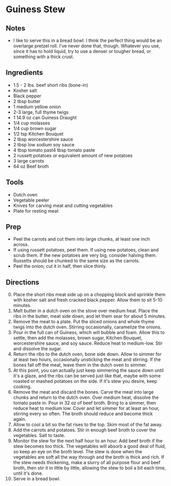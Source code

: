 # Guiness Stew

## Notes
* I like to serve this in a bread bowl. I think the perfect thing would be an
  overlarge pretzel roll. I've never done that, though. Whatever you use, since
  it has to hold liquid, try to use a denser or tougher bread, or something with
  a thick crust.

## Ingredients
* 1.5 - 2 lbs. beef short ribs (bone-in)
* Kosher salt
* Black pepper
* 2 tbsp butter
* 1 medium yellow onion
* 2-3 large, full thyme twigs
* 1 14.9 oz can Guiness Draught
* 1/4 cup molasses
* 1/4 cup brown sugar
* 1/2 tsp Kitchen Bouquet
* 2 tbsp worcestershire sauce
* 2 tbsp low sodium soy sauce
* 4 tbsp tomato past4 tbsp tomato paste
* 2 russett potatoes or equivalent amount of new potatoes
* 3 large carrots
* 64 oz Beef broth

## Tools
* Dutch oven
* Vegetable peeler
* Knives for carving meat and cutting vegetables
* Plate for resting meat

## Prep
* Peel the carrots and cut them into large chunks, at least one inch across.
* If using russett potatoes, peel them. If using new potatoes, clean and scrub
  them. If the new potatoes are very big, consider halving them. Russetts should
  be chunked to the same size as the carrots.
* Peel the onion; cut it in half, then slice thinly.

## Directions
0. Place the short ribs meat side up on a chopping block and sprinkle them with
   kosher salt and fresh cracked black pepper. Allow them to sit 5-10 minutes.
0. Melt butter in a dutch oven on the stove over medium heat. Place the ribs in
   the butter, meat side down, and let them sear for about 5 minutes.
0. Remove the meat to a plate. Put the sliced onions and whole thyme twigs into
   the dutch oven. Stirring occasionally, caramelize the onions.
0. Pour in the full can of Guiness, which will bubble and foam. Allow this to
   settle, then add the molasses, brown sugar, Kitchen Bouquet, worcestershire
   sauce, and soy sauce. Reduce heat to medium-low. Stir and dissolve the sugar.
0. Return the ribs to the dutch oven, bone side down. Allow to simmer for at
   least two hours, occasionally unsticking the meat and stirring. If the bones
   fall off the meat, leave them in the dutch oven to simmer.
0. At this point, you can actually just keep simmering the sauce down until it's
   a glaze, and the ribs can be served just like that, maybe with some roasted
   or mashed potatoes on the side. If it's stew you desire, keep cooking.
0. Remove the meat and discard the bones. Carve the meat into large chunks and
   return to the dutch oven. Over medium heat, dissolve the tomato paste in.
   Pour in 32 oz of beef broth. Bring to a simmer, then reduce heat to medium
   low. Cover and let simmer for at least an hour, stirring every so often.
   The broth should reduce and become thick again.
0. Allow to cool a bit so the fat rises to the top. Skim most of the fat away.
0. Add the carrots and potatoes. Stir in enough beef broth to cover the
   vegetables. Salt to taste.
0. Monitor the stew for the next half hour to an hour. Add beef broth if the
   stew becomes too thick. The vegetables will absorb a good deal of fluid, so
   keep an eye on the broth level. The stew is done when the vegetables are soft
   all the way through and the broth is thick and rich. If the stew needs
   thickening, make a slurry of all purpose flour and beef broth, then stir it
   in little by little, allowing the stew to boil a bit each time, until it's
   done.
0. Serve in a bread bowl.

